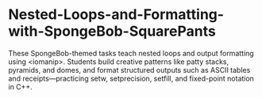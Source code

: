 # Nested-Loops-and-Formatting-with-SpongeBob-SquarePants
These SpongeBob-themed tasks teach nested loops and output formatting using &lt;iomanip>. Students build creative patterns like patty stacks, pyramids, and domes, and format structured outputs such as ASCII tables and receipts—practicing setw, setprecision, setfill, and fixed-point notation in C++.
